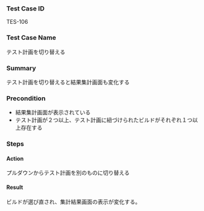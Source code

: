 ### Test Case ID
TES-106

### Test Case Name
テスト計画を切り替える

### Summary
テスト計画を切り替えると結果集計画面も変化する

### Precondition
* 結果集計画面が表示されている
* テスト計画が２つ以上、テスト計画に紐づけられたビルドがそれぞれ１つ以上存在する

### Steps

#### Action
プルダウンからテスト計画を別のものに切り替える
#### Result
ビルドが選び直され、集計結果画面の表示が変化する。
